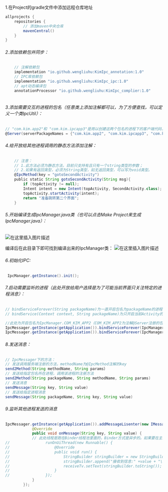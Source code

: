 1.在Project的gradle文件中添加远程仓库地址
```groovy
allprojects {
    repositories {
        // 添加maven中央仓库
        mavenCentral()
    }
}

```
###### 2.添加依赖包并同步：

```groovy
	// 注解依赖包 
   	implementation "io.github.wengliuhu:KimIpc_annotation:1.0"
   	// IPC库依赖包
    implementation "io.github.wengliuhu:KimIpc_ipc:1.0"
    // apt动态编译包
    annotationProcessor "io.github.wengliuhu:KimIpc_complier:1.0"
    
```
###### 3.添加需要交互的进程的包名（任意类上添加注解都可以，为了方便查找，可以定义一个类IpcUtil）：

```groovy
// "com.kim.app2"和 "com.kim.ipcapp3"是用以创建这两个包名的进程下的客户端代码，即 "com.kim.app2"和 "com.kim.ipcapp3"为服务端。
@Server(serverPackageNames = {"com.kim.app2", "com.kim.ipcapp3", "com.kim.kimipc"})
```
###### 4.给开放给其他进程调用的静态方法添加注解：

```groovy
	// 注意：
	// 1.此方法必须为静态方法，目前只支持有且只有一个string类型的参数；
	// 2.如果有返回类型，必须为String类型，如无返回类型，可以写为void类型。
	@IpcMethod(key = "gotoSecondActivity")
    public static String gotoSecondActivity(String msg){
        if (topActivity != null);
        Intent intent = new Intent(topActivity, SecondActivity.class);
        topActivity.startActivity(intent);
        return "准备跳转第二个界面";
    }
```
###### 5.开始编译生成IpcManager.java类（也可以点击Make Project来生成IpcManager.java）：
![在这里插入图片描述](https://img-blog.csdnimg.cn/20210629101213124.png?x-oss-process=image/watermark,type_ZmFuZ3poZW5naGVpdGk,shadow_10,text_aHR0cHM6Ly9ibG9nLmNzZG4ubmV0L3dlbmdsaXVodQ==,size_16,color_FFFFFF,t_70#pic_center)

编译后在此目录下即可找到编译出来的IpcManager类：
![在这里插入图片描述](https://img-blog.csdnimg.cn/20210629101404773.png?x-oss-process=image/watermark,type_ZmFuZ3poZW5naGVpdGk,shadow_10,text_aHR0cHM6Ly9ibG9nLmNzZG4ubmV0L3dlbmdsaXVodQ==,size_16,color_FFFFFF,t_70#pic_center)
###### 6.初始化IPC:

```java
 IpcManager.getInstance().init();
```
###### 7.启动需要监听的进程（此处开放给用户选择是为了可能当前界面只关注特定的进程消息）：

```java
// bindServiceForever(String packageName)为一直开启包名为packageName的进程的IPC
// bindService(Context context, String packageName)为只开启当前Activity的，后续有可能会断开连接

//此处为开启包名为IpcManager.COM_KIM_APP2（COM_KIM_APP2为注解@Server注册的包名的大写）的Service（即开启该包名所在进程的服务端）
IpcMessager.getInstance(getApplication()).bindServiceForever(IpcManager.COM_KIM_APP2);
IpcMessager.getInstance(getApplication()).bindServiceForever(IpcManager.COM_KIM_IPCAPP3);
```

###### 8.发送消息：

```java
// IpcMessager下的方法：
// 发送调用服务端注册的方法，methodName为@IpcMethod注解的key
send2Method(String methodName, String params）
// 发送给指定包名所在进程，调用该进程的注册方法
send2Method(String packageName, String methodName, String params)
// 发送消息
sendMessage(String key, String value)
// 发送给指定进程消息
sendMessage(String packageName, String key, String value)
```
###### 9.监听其他进程发送的消息

```java
IpcMessager.getInstance(getApplication()).addMessageLisenter(new IMessageLisenter() {
            @Override
            public void onMessage(String key, String value) {
            // 此处线程是跑在Binder线程池里面的，Binder方式是异步的。如果要在主线程需要切换
//                runOnUiThread(new Runnable() {
//                    @Override
//                    public void run() {
//                        StringBuilder stringBuilder = new StringBuilder(receiveTv.getText());
//                        stringBuilder.append("接收到信息:" +value + "\n");
//                        receiveTv.setText(stringBuilder.toString());
//                    }
//                });
            }
        });
```
